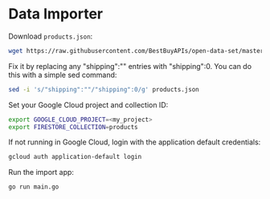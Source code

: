 # Data Importer

Download `products.json`:

```bash
wget https://raw.githubusercontent.com/BestBuyAPIs/open-data-set/master/products.json
```

Fix it by replacing any "shipping":"" entries with "shipping":0. You can do this with a simple sed command:

```bash
sed -i 's/"shipping":""/"shipping":0/g' products.json
```

Set your Google Cloud project and collection ID:
```bash
export GOOGLE_CLOUD_PROJECT=<my_project>
export FIRESTORE_COLLECTION=products
```

If not running in Google Cloud, login with the application default credentials:

```bash
gcloud auth application-default login
```

Run the import app:

```bash
go run main.go
```